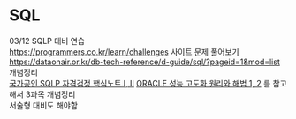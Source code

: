 # SQL
03/12 SQLP 대비 연습   
https://programmers.co.kr/learn/challenges 사이트 문제 풀어보기  
https://dataonair.or.kr/db-tech-reference/d-guide/sql/?pageid=1&mod=list 개념정리  
[국가공인 SQLP 자격검정 핵심노트 I, II](http://www.kyobobook.co.kr/product/detailViewKor.laf?ejkGb=KOR&mallGb=KOR&barcode=9791191941005&orderClick=LEa&Kc=) 
[ORACLE 성능 고도화 원리와 해법 1, 2](http://www.kyobobook.co.kr/product/detailViewKor.laf?mallGb=KOR&ejkGb=KOR&barcode=9791196395742) 를 참고해서 3과목 개념정리  
서술형 대비도 해야함
